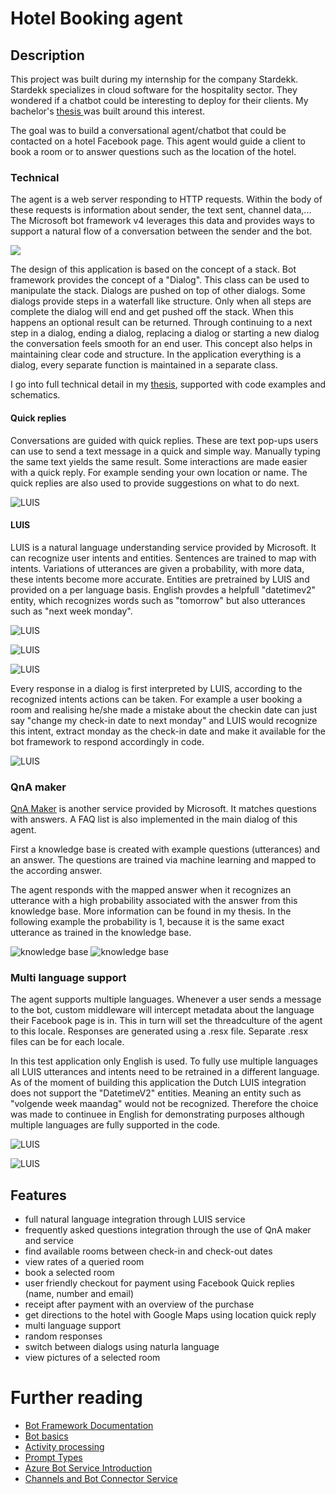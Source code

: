 # Hotel Booking agent

## Description
This project was built during my internship for the company Stardekk. Stardekk specializes in cloud software for the hospitality sector.
They wondered if a chatbot could be interesting to deploy for their clients. My bachelor's <a href="https://github.com/DM-be/HotelBooking-agent/raw/master/Bachelorproef_Dennis_Morent.pdf"> thesis </a>
 was built around this interest.

The goal was to build a conversational agent/chatbot that could be contacted on a hotel Facebook page. This agent would guide a client to book a room or to answer questions such as the location of the hotel.

### Technical
The agent is a web server responding to HTTP requests. Within the body of these requests is information about sender, the text sent, channel data,... The Microsoft bot framework v4 leverages this data and provides ways to support a natural flow of a conversation between the sender and the bot.

<img src="https://docs.microsoft.com/en-us/azure/bot-service/v4sdk/media/bot-builder-activity.png?view=azure-bot-service-4.0">

The design of this application is based on the concept of a stack. Bot framework provides the concept of a "Dialog". This class can be used to manipulate the stack. Dialogs are pushed on top of other dialogs. Some dialogs provide steps in a waterfall like structure. Only when all steps are complete the dialog will end and get pushed off the stack. When this happens an optional result can be returned. Through continuing to a next step in a dialog, ending a dialog, replacing a dialog or starting a new dialog the conversation feels smooth for an end user. This concept also helps in maintaining clear code and structure. In the application everything is a dialog, every separate function is maintained in a separate class. 

I go into full technical detail in my <a href="https://github.com/DM-be/HotelBooking-agent/raw/master/Bachelorproef_Dennis_Morent.pdf"> thesis</a>, supported with code examples and schematics. 

#### Quick replies
Conversations are guided with quick replies. These are text pop-ups users can use to send a text message in a quick and simple way. Manually typing the same text yields the same result. Some interactions are made easier with a quick reply. For example sending your own location or name. The quick replies are also used to provide suggestions on what to do next. 

![LUIS](Images/quickreply-naam-nr.PNG)

#### LUIS
LUIS is a natural language understanding service provided by Microsoft. It can recognize user intents and entities. 
Sentences are trained to map with intents. Variations of utterances are given a probability, with more data, these intents become more accurate. 
Entities are pretrained by LUIS and provided on a per language basis. English provdes a helpfull "datetimev2" entity, which recognizes words such as "tomorrow" but also utterances such as "next week monday". 

![LUIS](Images/utterances_intents.PNG)

![LUIS](Images/predefined_entities.PNG)

![LUIS](Images/luis_service.PNG)

Every response in a dialog is first interpreted by LUIS, according to the recognized intents actions can be taken. For example a user booking a room and realising he/she made a mistake about the checkin date can just say "change my check-in date to next monday" and LUIS would recognize this intent, extract monday as the check-in date and make it available for the bot framework to respond accordingly in code. 

![LUIS](Images/change_checkin.PNG)


### QnA maker
[QnA Maker](https://qnamaker.ai) is another service provided by Microsoft. It matches questions with answers. A FAQ list is also implemented in the main dialog of this agent.

First a knowledge base is created with example questions (utterances) and an answer. The questions are trained via machine learning and mapped to the according answer.

The agent responds with the mapped answer when it recognizes an utterance with a high probability associated with the answer from this knowledge base. More information can be found in my thesis. In the following example the probability is 1, because it is the same exact utterance as trained in the knowledge base.

![knowledge base](Images/qna_screenshot.PNG) ![knowledge base](Images/qna_kb.PNG)

### Multi language support
The agent supports multiple languages. Whenever a user sends a message to the bot, custom middleware will intercept metadata about the language their Facebook page is in. This in turn will set the threadculture of the agent to this locale. Responses are generated using a .resx file. Separate .resx files can be for each locale.

In this test application only English is used. To fully use multiple languages all LUIS utterances and intents need to be retrained in a different language. As of the moment of building this application the Dutch LUIS integration does not support the "DatetimeV2" entities. Meaning an entity such as "volgende week maandag" would not be recognized. Therefore the choice was made to continuee in English for demonstrating purposes although multiple languages are fully supported in the code. 

![LUIS](Images/random_response_1.PNG)

![LUIS](Images/random_response_code.PNG)

## Features
* full natural language integration through LUIS service
* frequently asked questions integration through the use of QnA maker and service
* find available rooms between check-in and check-out dates
* view rates of a queried room
* book a selected room
* user friendly checkout for payment using Facebook Quick replies (name, number and email)
* receipt after payment with an overview of the purchase
* get directions to the hotel with Google Maps using location quick reply
* multi language support
* random responses 
* switch between dialogs using naturla language
* view pictures of a selected room

# Further reading
- [Bot Framework Documentation](https://docs.botframework.com)
- [Bot basics](https://docs.microsoft.com/en-us/azure/bot-service/bot-builder-basics?view=azure-bot-service-4.0)
- [Activity processing](https://docs.microsoft.com/en-us/azure/bot-service/bot-builder-concept-activity-processing?view=azure-bot-service-4.0)
- [Prompt Types](https://docs.microsoft.com/en-us/azure/bot-service/bot-builder-prompts?view=azure-bot-service-4.0&tabs=javascript)
- [Azure Bot Service Introduction](https://docs.microsoft.com/en-us/azure/bot-service/bot-service-overview-introduction?view=azure-bot-service-4.0)
- [Channels and Bot Connector Service](https://docs.microsoft.com/en-us/azure/bot-service/bot-concepts?view=azure-bot-service-4.0)


